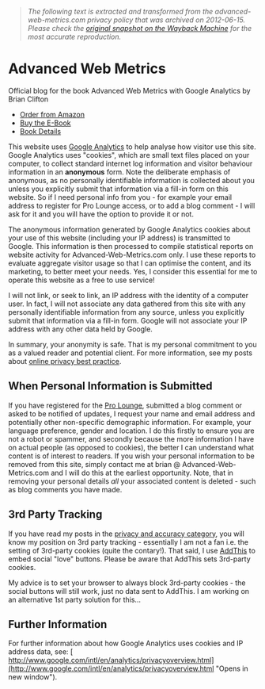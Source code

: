 > *The following text is extracted and transformed from the advanced-web-metrics.com privacy policy that was archived on 2012-06-15. Please check the [original snapshot on the Wayback Machine](https://web.archive.org/web/20120615031135id_/http%3A//www.advanced-web-metrics.com/privacy.php) for the most accurate reproduction.*

# Advanced Web Metrics

Official blog for the book Advanced Web Metrics with Google Analytics by Brian Clifton

  * [Order from Amazon](http://www.amazon.com/gp/product/1118168445/ref=as_li_tf_tl?ie=UTF8&tag=advawebmetr-20&linkCode=as2&camp=1789&creative=9325&creativeASIN=1118168445)
  * [Buy the E-Book](http://www.advanced-web-metrics.com/blog/2010/04/29/google-analytics-ebook-pdf-available/)
  * [Book Details](http://www.advanced-web-metrics.com/blog/2012/02/29/book-launch-3rd-edtion-of-advanced-web-metrics/)



This website uses [Google Analytics](http://www.ga-experts.com/) to help analyse how visitor use this site. Google Analytics uses "cookies", which are small text files placed on your computer, to collect standard internet log information and visitor behaviour information in an **anonymous** form. Note the deliberate emphasis of anonymous, as no personally identifiable information is collected about you unless you explicitly submit that information via a fill-in form on this website. So if I need personal info from you - for example your email address to register for Pro Lounge access, or to add a blog comment - I will ask for it and you will have the option to provide it or not.

The anonymous information generated by Google Analytics cookies about your use of this website (including your IP address) is transmitted to Google. This information is then processed to compile statistical reports on website activity for Advanced-Web-Metrics.com only. I use these reports to evaluate aggregate visitor usage so that I can optimise the content, and its marketing, to better meet your needs. Yes, I consider this essential for me to operate this website as a free to use service!

I will not link, or seek to link, an IP address with the identity of a computer user. In fact, I will not associate any data gathered from this site with any personally identifiable information from any source, unless you explicitly submit that information via a fill-in form. Google will not associate your IP address with any other data held by Google.

In summary, your anonymity is safe. That is my personal commitment to you as a valued reader and potential client. For more information, see my posts about [online privacy best practice](http://www.advanced-web-metrics.com/blog/category/privacy-accuracy/).

## When Personal Information is Submitted

If you have registered for the [Pro Lounge](https://web.archive.org/blog/login), submitted a blog comment or asked to be notified of updates, I request your name and email address and potentially other non-specific demographic information. For example, your language preference, gender and location. I do this firstly to ensure you are not a robot or spammer, and secondly because the more information I have on actual people (as opposed to cookies), the better I can understand what content is of interest to readers. If you wish your personal information to be removed from this site, simply contact me at brian @ Advanced-Web-Metrics.com and I will do this at the earliest opportunity. Note, that in removing your personal details _all_ your associated content is deleted - such as blog comments you have made.

## 3rd Party Tracking

If you have read my posts in the [privacy and accuracy category](http://www.advanced-web-metrics.com/blog/category/privacy-accuracy/), you will know my position on 3rd party tracking - essentially I am not a fan i.e. the setting of 3rd-party cookies (quite the contary!). That said, I use [AddThis](http://addthis.com/) to embed social "love" buttons. Please be aware that AddThis sets 3rd-party cookies.

My advice is to set your browser to always block 3rd-party cookies - the social buttons will still work, just no data sent to AddThis. I am working on an alternative 1st party solution for this... 

## Further Information 

For further information about how Google Analytics uses cookies and IP address data, see: [ http://www.google.com/intl/en/analytics/privacyoverview.html](http://www.google.com/intl/en/analytics/privacyoverview.html "Opens in new window").
